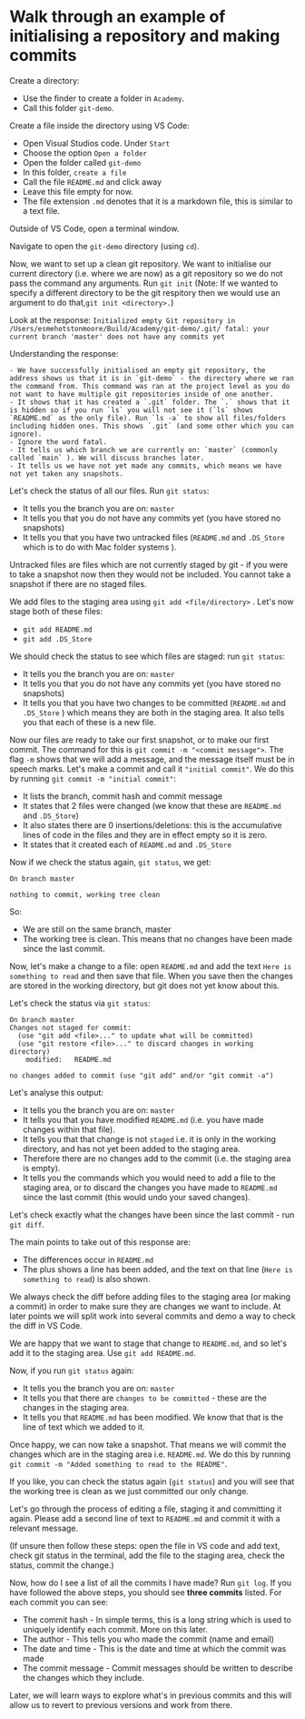 # Walk through an example of initialising a repository and making commits

Create a directory: 
- Use the finder to create a folder in `Academy`. 
- Call this folder `git-demo`.

Create a file inside the directory using VS Code:

- Open Visual Studios code. Under `Start`
- Choose the option `Open a folder`
- Open the folder called `git-demo`
- In this folder, `create a file`
- Call the file `README.md` and click away
- Leave this file empty for now. 
- The file extension `.md` denotes that it is a markdown file, this is similar to a text file. 

Outside of VS Code, open a terminal window.

Navigate to open the `git-demo` directory (using `cd`).

Now, we want to set up a clean git repository. We want to initialise our current directory (i.e. where we are now) as a git repository so we do not pass the command any arguments. Run `git init` (Note: If we wanted to specify a different directory to be the git respitory then we would use an argument to do that,`git init <directory>.`)

Look at the response: `Initialized empty Git repository in /Users/esmehotstonmoore/Build/Academy/git-demo/.git/
fatal: your current branch 'master' does not have any commits yet`

Understanding the response: 

	- We have successfully initialised an empty git repository, the address shows us that it is in `git-demo` - the directory where we ran the command from. This command was ran at the project level as you do not want to have multiple git repositories inside of one another.
	- It shows that it has created a `.git` folder. The `.` shows that it is hidden so if you run `ls` you will not see it (`ls` shows `README.md` as the only file). Run `ls -a` to show all files/folders including hidden ones. This shows `.git` (and some other which you can ignore).
	- Ignore the word fatal.
	- It tells us which branch we are currently on: `master` (commonly called `main` ). We will discuss branches later.
	- It tells us we have not yet made any commits, which means we have not yet taken any snapshots.

Let's check the status of all our files. Run `git status`:

- It tells you the branch you are on: `master`
- It tells you that you do not have any commits yet (you have stored no snapshots)
- It tells you that you have two untracked files (`README.md` and `.DS_Store` which is to do with Mac folder systems ). 

Untracked files are files which are not currently staged by git - if you were to take a snapshot now then they would not be included. You cannot take a snapshot if there are no staged files. 

We add files to the staging area using `git add <file/directory>` . Let's now stage both of these files:

- `git add README.md`
- `git add .DS_Store`

We should check the status to see which files are staged: run `git status`:

- It tells you the branch you are on: `master`
- It tells you that you do not have any commits yet (you have stored no snapshots)
- It tells you that you have two changes to be committed (`README.md` and `.DS_Store` ) which means they are both in the staging area. It also tells you that each of these is a new file.

Now our files are ready to take our first snapshot, or to make our first commit. The command for this is `git commit -m "<commit message">`. The flag `-m` shows that we will add a message, and the message itself must be in speech marks. Let's make a commit and call it `"initial commit"`. We do this by running `git commit -m "initial commit"`:

- It lists the branch, commit hash and commit message
- It states that 2 files were changed (we know that these are `README.md` and `.DS_Store`)
- It also states there are 0 insertions/deletions: this is the accumulative lines of code in the files and they are in effect empty so it is zero.
- It states that it created each of `README.md` and `.DS_Store`

Now if we check the status again, `git status`, we get:

```On branch master```

```nothing to commit, working tree clean```

So:

- We are still on the same branch, master
- The working tree is clean. This means that no changes have been made since the last commit.

Now, let's make a change to a file: open `README.md` and add the text `Here is something to read` and then save that file. When you save then the changes are stored in the working directory, but git does not yet know about this.

Let's check the status via `git status`:

```
On branch master
Changes not staged for commit:
  (use "git add <file>..." to update what will be committed)
  (use "git restore <file>..." to discard changes in working directory)
	modified:   README.md

no changes added to commit (use "git add" and/or "git commit -a")
```

Let's analyse this output:

- It tells you the branch you are on: `master`
- It tells you that you have modified `README.md` (i.e. you have made changes within that file).
- It tells you that that change is not `staged` i.e. it is only in the working directory, and has not yet been added to the staging area.
- Therefore there are no changes add to the commit (i.e. the staging area is empty).
- It tells you the commands which you would need to add a file to the staging area, or to discard the changes you have made to `README.md` since the last commit (this would undo your saved changes).

Let's check exactly what the changes have been since the last commit - run `git diff`. 

The main points to take out of this response are:

- The differences occur in `README.md`
- The plus shows a line has been added, and the text on that line (`Here is something to read`) is also shown.

We always check the diff before adding files to the staging area (or making a commit) in order to make sure they are changes we want to include. At later points we will split work into several commits and demo a way to check the diff in VS Code.

We are happy that we want to stage that change to `README.md`, and so let's add it to the staging area. Use `git add README.md`. 

Now, if you run `git status` again:

- It tells you the branch you are on: `master`
- It tells you that there are `changes to be committed` - these are the changes in the staging area. 
- It tells you that `README.md` has been modified. We know that that is the line of text which we added to it. 

Once happy, we can now take a snapshot. That means we will commit the changes which are in the staging area i.e. `README.md`. We do this by running `git commit -m "Added something to read to the README"`.

If you like, you can check the status again (`git status`) and you will see that the working tree is clean as we just committed our only change.

Let's go through the process of editing a file, staging it and committing it again. Please add a second line of text to `README.md`  and commit it with a relevant message.

(If unsure then follow these steps: open the file in VS code and add text, check git status in the terminal, add the file to the staging area, check the status, commit the change.)

Now, how do I see a list of all the commits I have made? Run `git log`. If you have followed the above steps, you should see **three commits** listed. For each commit you can see:

- The commit hash - In simple terms, this is a long string which is used to uniquely identify each commit. More on this later.
- The author - This tells you who made the commit (name and email)
- The date and time - This is the date and time at which the commit was made
- The commit message - Commit messages should be written to describe the changes which they include.

Later, we will learn ways to explore what's in previous commits and this will allow us to revert to previous versions and work from there. 

